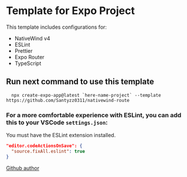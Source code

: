 # Template for Expo Project

This template includes configurations for:
- NativeWind v4
- ESLint
- Prettier
- Expo Router
- TypeScript

## Run next command to use this template
```
  npx create-expo-app@latest `here-name-project` --template https://github.com/Santyzz0311/nativewind-route
```

### For a more comfortable experience with ESLint, you can add this to your VSCode `settings.json`:
You must have the ESLint extension installed.

```json
"editor.codeActionsOnSave": {
  "source.fixAll.eslint": true
}
```

[Github author](https://github.com/Santyzz0311)
